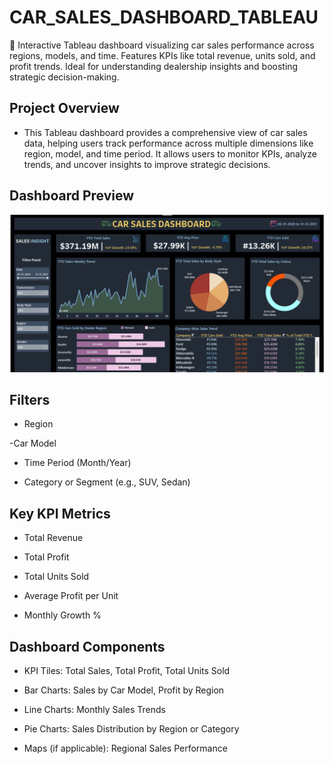 # CAR_SALES_DASHBOARD_TABLEAU
🚗 Interactive Tableau dashboard visualizing car sales performance across regions, models, and time. Features KPIs like total revenue, units sold, and profit trends. Ideal for understanding dealership insights and boosting strategic decision-making.

## Project Overview
- This Tableau dashboard provides a comprehensive view of car sales data, helping users track performance across multiple dimensions like region, model, and time period. It allows users to monitor KPIs, analyze trends, and uncover insights to improve strategic decisions.

## Dashboard Preview

<img src="Car sales dashboard.png"/>

## Filters

- Region

-Car Model

- Time Period (Month/Year)

- Category or Segment (e.g., SUV, Sedan)

## Key KPI Metrics

- Total Revenue

- Total Profit

- Total Units Sold

- Average Profit per Unit

- Monthly Growth %

## Dashboard Components

- KPI Tiles: Total Sales, Total Profit, Total Units Sold

- Bar Charts: Sales by Car Model, Profit by Region

- Line Charts: Monthly Sales Trends

- Pie Charts: Sales Distribution by Region or Category

- Maps (if applicable): Regional Sales Performance


